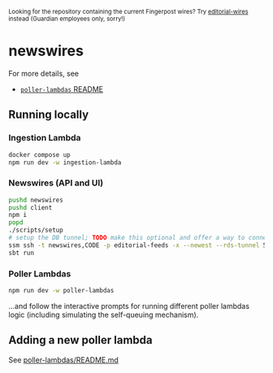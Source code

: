 <sup>Looking for the repository containing the current Fingerpost wires? Try [editorial-wires](https://github.com/guardian/editorial-wires) instead (Guardian employees only, sorry!)</sup>

# newswires

For more details, see 
- [`poller-lambdas` README](poller-lambdas/README.md)

## Running locally

### Ingestion Lambda

```sh
docker compose up
npm run dev -w ingestion-lambda
```

### Newswires (API and UI)

```sh
pushd newswires
pushd client
npm i
popd
./scripts/setup
# setup the DB tunnel; TODO make this optional and offer a way to connect to a local DB
ssm ssh -t newswires,CODE -p editorial-feeds -x --newest --rds-tunnel 5432:newswires,CODE
sbt run
```

### Poller Lambdas
```sh
npm run dev -w poller-lambdas
```
...and follow the interactive prompts for running different poller lambdas logic (including simulating the self-queuing mechanism).

## Adding a new poller lambda

See [poller-lambdas/README.md](poller-lambdas/README.md)
